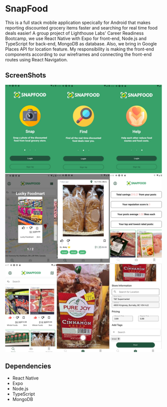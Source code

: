 # SnapFood

This is a full stack mobile application specically for Android that makes reporting discounted grocery items faster and searching for real time food deals easier! A group project of Lighthouse Labs' Career Readiness Bootcamp, we use React Native with Expo for front-end, Node.js and TypeScript for back-end, MongoDB as database. Also, we bring in Google Places API for location feature. My responsibility is making the front-end components according to our wireframes and connecting the front-end routes using React Navigation.

## ScreenShots

!["Screenshots of app"](https://github.com/linyh0207/snapFood-frontend/blob/master/assets/screenshots/1.jpg?raw=true)
!["Screenshots of app"](https://github.com/linyh0207/snapFood-frontend/blob/master/assets/screenshots/2.jpg?raw=true)
!["Screenshots of app"](https://github.com/linyh0207/snapFood-frontend/blob/master/assets/screenshots/3.jpg?raw=true)

## Dependencies

- React Native
- Expo
- Node.js
- TypeScript
- MongoDB
